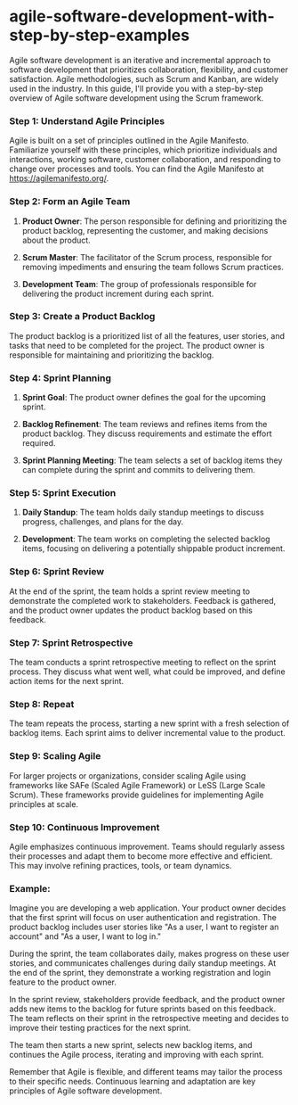 # agile-software-development-with-step-by-step-examples

Agile software development is an iterative and incremental approach to software development that prioritizes collaboration, flexibility, and customer satisfaction. Agile methodologies, such as Scrum and Kanban, are widely used in the industry. In this guide, I'll provide you with a step-by-step overview of Agile software development using the Scrum framework.

### Step 1: Understand Agile Principles

Agile is built on a set of principles outlined in the Agile Manifesto. Familiarize yourself with these principles, which prioritize individuals and interactions, working software, customer collaboration, and responding to change over processes and tools. You can find the Agile Manifesto at https://agilemanifesto.org/.

### Step 2: Form an Agile Team

1. **Product Owner**: The person responsible for defining and prioritizing the product backlog, representing the customer, and making decisions about the product.

2. **Scrum Master**: The facilitator of the Scrum process, responsible for removing impediments and ensuring the team follows Scrum practices.

3. **Development Team**: The group of professionals responsible for delivering the product increment during each sprint.

### Step 3: Create a Product Backlog

The product backlog is a prioritized list of all the features, user stories, and tasks that need to be completed for the project. The product owner is responsible for maintaining and prioritizing the backlog.

### Step 4: Sprint Planning

1. **Sprint Goal**: The product owner defines the goal for the upcoming sprint.

2. **Backlog Refinement**: The team reviews and refines items from the product backlog. They discuss requirements and estimate the effort required.

3. **Sprint Planning Meeting**: The team selects a set of backlog items they can complete during the sprint and commits to delivering them.

### Step 5: Sprint Execution

1. **Daily Standup**: The team holds daily standup meetings to discuss progress, challenges, and plans for the day.

2. **Development**: The team works on completing the selected backlog items, focusing on delivering a potentially shippable product increment.

### Step 6: Sprint Review

At the end of the sprint, the team holds a sprint review meeting to demonstrate the completed work to stakeholders. Feedback is gathered, and the product owner updates the product backlog based on this feedback.

### Step 7: Sprint Retrospective

The team conducts a sprint retrospective meeting to reflect on the sprint process. They discuss what went well, what could be improved, and define action items for the next sprint.

### Step 8: Repeat

The team repeats the process, starting a new sprint with a fresh selection of backlog items. Each sprint aims to deliver incremental value to the product.

### Step 9: Scaling Agile

For larger projects or organizations, consider scaling Agile using frameworks like SAFe (Scaled Agile Framework) or LeSS (Large Scale Scrum). These frameworks provide guidelines for implementing Agile principles at scale.

### Step 10: Continuous Improvement

Agile emphasizes continuous improvement. Teams should regularly assess their processes and adapt them to become more effective and efficient. This may involve refining practices, tools, or team dynamics.

### Example:

Imagine you are developing a web application. Your product owner decides that the first sprint will focus on user authentication and registration. The product backlog includes user stories like "As a user, I want to register an account" and "As a user, I want to log in."

During the sprint, the team collaborates daily, makes progress on these user stories, and communicates challenges during daily standup meetings. At the end of the sprint, they demonstrate a working registration and login feature to the product owner.

In the sprint review, stakeholders provide feedback, and the product owner adds new items to the backlog for future sprints based on this feedback. The team reflects on their sprint in the retrospective meeting and decides to improve their testing practices for the next sprint.

The team then starts a new sprint, selects new backlog items, and continues the Agile process, iterating and improving with each sprint.

Remember that Agile is flexible, and different teams may tailor the process to their specific needs. Continuous learning and adaptation are key principles of Agile software development.
